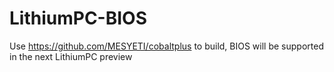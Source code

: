 # LithiumPC-BIOS
Use https://github.com/MESYETI/cobaltplus to build, BIOS will be supported in the next LithiumPC preview
